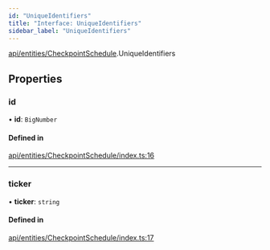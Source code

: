 ```yaml
---
id: "UniqueIdentifiers"
title: "Interface: UniqueIdentifiers"
sidebar_label: "UniqueIdentifiers"
---
```


[api/entities/CheckpointSchedule](../../../../../modules/API/Entities/CheckpointSchedule/CheckpointSchedule.md).UniqueIdentifiers

## Properties

### id

• **id**: `BigNumber`

#### Defined in

[api/entities/CheckpointSchedule/index.ts:16](https://github.com/PolymeshAssociation/polymesh-sdk/blob/5a778578/src/api/entities/CheckpointSchedule/index.ts#L16)

___

### ticker

• **ticker**: `string`

#### Defined in

[api/entities/CheckpointSchedule/index.ts:17](https://github.com/PolymeshAssociation/polymesh-sdk/blob/5a778578/src/api/entities/CheckpointSchedule/index.ts#L17)
